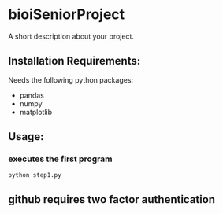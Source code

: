 # bioiSeniorProject
A short description about your project.

## Installation Requirements:
Needs the following python packages:
* pandas
* numpy
* matplotlib

## Usage:
### executes the first program
```
python step1.py
```

## github requires two factor authentication